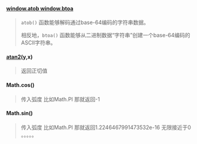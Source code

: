 #### [window.atob   window.btoa](https://developer.mozilla.org/zh-CN/docs/Glossary/Base64)

> `atob()` 函数能够解码通过base-64编码的字符串数据。
>
> 相反地，`btoa()` 函数能够从二进制数据“字符串”创建一个base-64编码的ASCII字符串。

#### [atan2](https://developer.mozilla.org/zh-CN/docs/Web/JavaScript/Reference/Global_Objects/Math/atan2)(y,x)

> 返回正切值

#### Math.cos()

> 传入弧度 比如Math.PI 那就返回-1

#### Math.sin()

> 传入弧度 比如Math.PI 那就返回1.2246467991473532e-16   无限接近于0  。。。。。

